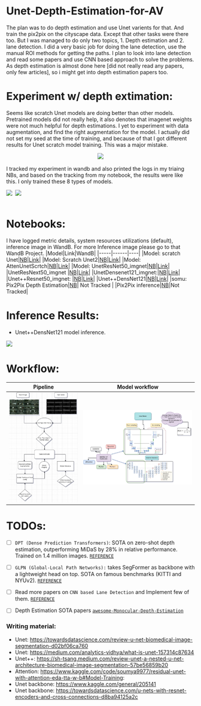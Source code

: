 # Unet-Depth-Estimation-for-AV

The plan was to do depth estimation and use Unet varients for that. And train the pix2pix on the cityscape data. Except that other tasks were there too. But I was managed to do only two topics, 1. Depth estimation and 2. lane detection. I did a very basic job for doing the lane detection, use the manual ROI methods for getting the paths. I plan to look into lane detection and read some papers and use CNN based approach to solve the problems. As depth estimation is almost done here [did not really read any papers, only few articles], so i might get into depth estimation papers too.

# Experiment w/ depth extimation:
Seems like scratch Unet models are doing better than other models. Pretrained models did not really help, it also denotes that imagenet weights were not much helpful for depth estimations. I yet to experiment with data augmentation, and find the right augmentation for the model. I actually did not set my seed at the time of training, and because of that I got different results for Unet scratch model training. This was a major mistake.

<p align="center">
<img src="https://user-images.githubusercontent.com/54326088/162265871-e6801b9e-8b93-4eb6-91f5-a4db37bfff3f.png">
</p>

I tracked my experiment in wandb and also printed the logs in my triaing NBs, and based on the tracking from my notebook, the results were like this. I only trained these 8 types of models.

<pre>
<img width="500" src="https://user-images.githubusercontent.com/54326088/162267966-be3bb8b4-2409-44a0-89ab-fea12d672c6f.png"> <img width="500" src="https://user-images.githubusercontent.com/54326088/162268005-d1c27814-45fc-438f-a839-a12fc98ca44d.png"> 

</pre>



# Notebooks:
I have logged metric details, system resources utilizations (default), inference image in WandB. For more Inference image please go to that WandB Project.
|Model|Link|WandB|
|-----|------|----|
|Model: scratch Unet|[NB](https://github.com/soumya997/Unet-Depth-Estimation-for-AV/blob/main/Notebooks/scratch-unet-1-log-mae-mse-r2-adam-bs-16-e40.ipynb)|[Link](https://wandb.ai/somusan/FYP%20Depth%20Estimation/runs/19c2yisf)|
|Model: Scratch Unet2|[NB](https://github.com/soumya997/Unet-Depth-Estimation-for-AV/blob/main/Notebooks/scratchunet2-log-mae-mse-r2-adam-bs16-e40-lr-sched.ipynb)|[Link](https://wandb.ai/somusan/FYP%20Depth%20Estimation/runs/29uiot1l?workspace=user-somusan)|
|Model: AttenUnetScrtch|[NB](https://github.com/soumya997/Unet-Depth-Estimation-for-AV/blob/main/Notebooks/attenunetscrtch-adam-bs16-e40-lr1-e4.ipynb)|[Link](https://wandb.ai/somusan/FYP%20Depth%20Estimation/runs/1lw6s1y5)|
|Model: UnetResNet50_imgnet|[NB](https://github.com/soumya997/Unet-Depth-Estimation-for-AV/blob/main/Notebooks/unetresnet50-imgnet-adam-bs-16-e30-lr-1e-3.ipynb)|[Link](https://wandb.ai/somusan/FYP%20Depth%20Estimation/runs/32o516yv?workspace=user-somusan)|
|UnetResNext50_imgnet |[NB](https://github.com/soumya997/Unet-Depth-Estimation-for-AV/blob/main/Notebooks/unetresnext50-imgnet-adam-bs-16-e40-lr-1e-3.ipynb)|[Link](https://wandb.ai/anony-moose-229468/FYP%20Depth%20Estimation/runs/32o516yv?apiKey=33f8af58b7667e3b954d7fba2512f20d7dc0e7a7)|
|UnetDensenet121_imgnet:|[NB](https://github.com/soumya997/Unet-Depth-Estimation-for-AV/blob/main/Notebooks/unetdansenet121-e40-bs16-scheduler-on-fp16.ipynb)|[Link](https://wandb.ai/anony-mouse-229842/FYP%20Depth%20Estimation/runs/3dkl0xxa?apiKey=7efbb4a11601dbc6919ed687183a48ddc1bfbfb9)|
|Unet++Resnet50_imgnet: |[NB](https://github.com/soumya997/Unet-Depth-Estimation-for-AV/blob/main/Notebooks/unet-resnet50-imgnet-adam-bs-16-e40-lr-1e-3.ipynb)|[Link](https://wandb.ai/anony-moose-229868/FYP%20Depth%20Estimation/runs/1nvwf4aa?apiKey=259067d9b6cec7b2aacbe2655de4b33ca2ea5657)|
|Unet++DensNet121|[NB](https://github.com/soumya997/Unet-Depth-Estimation-for-AV/blob/main/Notebooks/unet-densnet121.ipynb)|[Link](https://wandb.ai/anony-moose-230136/FYP%20Depth%20Estimation/runs/g0zmx4ut?apiKey=95ce55e8cb6b7e590241d27f364a7e6e59e16230)|
|somu: Pix2Pix Depth Estimation|[NB](https://github.com/soumya997/Unet-Depth-Estimation-for-AV/blob/main/Notebooks/somu-pix2pix-depth-estimation.ipynb)| Not Tracked |
|Pix2Pix inference|[NB](https://github.com/soumya997/Unet-Depth-Estimation-for-AV/blob/main/Notebooks/pix2pix-inference.ipynb)|Not Tracked|

# Inference Results:
- Unet++DensNet121 model inference.
<img width="500" src="https://user-images.githubusercontent.com/54326088/164057710-d7581a81-e01c-4ac6-a9c4-0d68ad70cc39.png">

# Workflow:
|Pipeline|Model workflow|
|---|---|
|<img src="https://github.com/soumya997/Unet-Depth-Estimation-for-AV/blob/main/Media/Untitled%20Diagram.drawio%20(2).png">|<img src="https://github.com/soumya997/Unet-Depth-Estimation-for-AV/blob/main/Media/Untitled%20Diagram-Page-2.drawio%20(1).png">|


# TODOs:
- [ ] `DPT (Dense Prediction Transformers)`: SOTA on zero-shot depth estimation, outperforming MiDaS by 28% in relative performance. Trained on 1.4 million images. [`REFERENCE`](https://github.com/NielsRogge/Transformers-Tutorials/tree/master/DPT)
- [ ] `GLPN (Global-Local Path Networks):` takes SegFormer as backbone with a lightweight head on top. SOTA on famous benchmarks (KITTI and NYUv2). [`REFERENCE`](https://github.com/NielsRogge/Transformers-Tutorials/tree/master/GLPN)
- [ ] Read more papers on `CNN based Lane Detection` and Implement few of them. [`REFERENCE`](https://qiita.com/RanWensheng/items/c49e4bf3c55103546a30)
- [ ] Depth Estimation SOTA papers [`awesome-Monocular-Depth-Estimation`](https://github.com/paprrik/awesome-Monocular-Depth-Estimation)


### Writing material:
- Unet: https://towardsdatascience.com/review-u-net-biomedical-image-segmentation-d02bf06ca760
- Unet: https://medium.com/analytics-vidhya/what-is-unet-157314c87634
- Unet++: https://sh-tsang.medium.com/review-unet-a-nested-u-net-architecture-biomedical-image-segmentation-57be56859b20
- Attention: https://www.kaggle.com/code/soumya9977/residual-unet-with-attention-eda-tta-w-b#Model-Training:
- Unet backbone: https://www.kaggle.com/general/205141
- Unet backbone: https://towardsdatascience.com/u-nets-with-resnet-encoders-and-cross-connections-d8ba94125a2c


